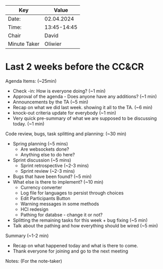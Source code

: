 | Key          | Value       |
|--------------|-------------|
| Date:        | 02.04.2024  |
| Time:        | 13:45-14:45 |
| Chair        | David       |
| Minute Taker | Oliwier     |

<h1>Last 2 weeks before the CC&CR</h1>

Agenda Items: (~25min)
- Check -in: How is everyone doing? (~1 min)
- Approval of the agenda - Does anyone have any additions? (~1 min)
- Announcements by the TA (~5 min)
- Recap on what we did last week. showing it all to the TA. (~6 min)
- knock-out criteria update for everybody (~1 min)
- Very quick pre-summary of what we are supposed to be discussing today. (~1 min)

Code review, bugs, task splitting and planning: (~30 min)
- Spring planning (~5 mins)
    - Are websockets done?
    - Anything else to do here?
- Sprint discussion (~5 mins)
    - Sprint retrospective (~2-3 mins)
    - Sprint review (~2-3 mins)
- Bugs that have been found? (~5 min)
- What else is there to implement? (~10 min)
    - Currency converter
    - Log file for languages to persist through choices
    - Edit Participants Button
    - Warning messages in some methods
    - HCI redesign
    - Pathing for databse - change it or not? 
- Splitting the remaining tasks for this week + bug fixing (~5 min)
- Talk about the pathing and how everything should be wired (~5 min)

Summary (~1-2 min)
- Recap on what happened today and what is there to come.
- Thank everyone for joining and go to the next meeting


Notes: (For the note-taker)
